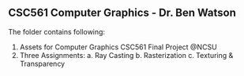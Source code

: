 ## CSC561 Computer Graphics - Dr. Ben Watson ##

The folder contains following:
1. Assets for Computer Graphics CSC561 Final Project @NCSU
2. Three Assignments:
  a. Ray Casting
  b. Rasterization
  c. Texturing & Transparency
